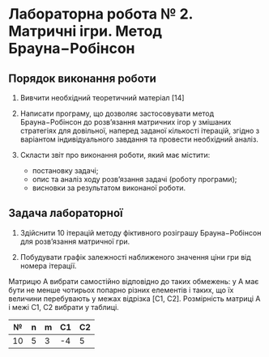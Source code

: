 # Лабораторна робота № 2. Матричні ігри. Метод Брауна−Робінсон
## Порядок виконання роботи

1. Вивчити необхідний теоретичний матеріал [14]

2. Написати програму, що дозволяє застосовувати метод Брауна−Робінсон до розв’язання матричних ігор у змішаних стратегіях для довільної, наперед заданої кількості ітерацій, згідно з варіантом індивідуального завдання та провести необхідний аналіз.

3. Скласти звіт про виконання роботи, який має містити:
    - постановку задачі; 
    - опис та аналіз ходу розв’язання задачі (роботу програми);
    - висновки за результатом виконаної роботи.

## Задача лабораторної

1. Здійснити 10 ітерацій методу фіктивного розіграшу Брауна−Робінсон для розв’язання матричної гри.

2. Побудувати графік залежності наближеного значення ціни гри від номера ітерації.

Матрицю А вибрати самостійно відповідно до таких обмежень: у А має бути не менше чотирьох попарно різних елементів і таких, що їх величини перебувають у межах відрізка [C1, С2]. Розмірність матриці А і межі С1, С2 вибрати у таблиці.

| №  | n | m |  C1 | C2 |
|----|---|---|-----|----|
| 10 | 5 | 3 | -4  |  5 |